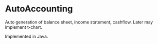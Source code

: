 # AutoAccounting
Auto generation of balance sheet, income statement, cashflow. Later may implement t-chart.


Implemented in Java.
